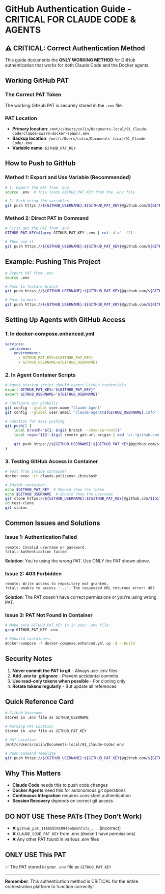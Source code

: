 # GitHub Authentication Guide - CRITICAL FOR CLAUDE CODE & AGENTS

## ⚠️ CRITICAL: Correct Authentication Method

This guide documents the **ONLY WORKING METHOD** for GitHub authentication that works for both Claude Code and the Docker agents.

## Working GitHub PAT

### The Correct PAT Token
The working GitHub PAT is securely stored in the `.env` file.

### PAT Location
- **Primary location**: `/mnt/c/Users/colin/Documents-local/91_Claude-Code/claude-swarm-docker-spawn/.env`
- **Backup location**: `/mnt/c/Users/colin/Documents-local/91_Claude-Code/.env`
- **Variable name**: `GITHUB_PAT_KEY`

## How to Push to GitHub

### Method 1: Export and Use Variable (Recommended)
```bash
# 1. Export the PAT from .env
source .env  # This loads GITHUB_PAT_KEY from the .env file

# 2. Push using the variables
git push https://${GITHUB_USERNAME}:${GITHUB_PAT_KEY}@github.com/${GITHUB_USERNAME}/REPO_NAME.git BRANCH_NAME
```

### Method 2: Direct PAT in Command
```bash
# First get the PAT from .env
GITHUB_PAT_KEY=$(grep GITHUB_PAT_KEY .env | cut -d'=' -f2)

# Then use it
git push https://${GITHUB_USERNAME}:${GITHUB_PAT_KEY}@github.com/${GITHUB_USERNAME}/REPO_NAME.git BRANCH_NAME
```

## Example: Pushing This Project
```bash
# Export PAT from .env
source .env

# Push to feature branch
git push https://${GITHUB_USERNAME}:${GITHUB_PAT_KEY}@github.com/${GITHUB_USERNAME}/claude-swarm-docker-platform.git feature/bac-151-docker-container-base

# Push to main
git push https://${GITHUB_USERNAME}:${GITHUB_PAT_KEY}@github.com/${GITHUB_USERNAME}/claude-swarm-docker-platform.git main
```

## Setting Up Agents with GitHub Access

### 1. In docker-compose.enhanced.yml
```yaml
services:
  policeman:
    environment:
      - GITHUB_PAT_KEY=${GITHUB_PAT_KEY}
      - GITHUB_USERNAME=${GITHUB_USERNAME}
```

### 2. In Agent Container Scripts
```bash
# Agent startup script should export GitHub credentials
export GITHUB_PAT_KEY="${GITHUB_PAT_KEY}"
export GITHUB_USERNAME="${GITHUB_USERNAME}"

# Configure git globally
git config --global user.name "Claude Agent"
git config --global user.email "claude-agent@${GITHUB_USERNAME}.info"

# Function for easy pushing
git_push() {
    local branch="${1:-$(git branch --show-current)}"
    local repo="${2:-$(git remote get-url origin | sed 's/.*github.com[:/]\(.*\)\.git/\1/')}"
    
    git push https://${GITHUB_USERNAME}:${GITHUB_PAT_KEY}@github.com/${GITHUB_USERNAME}/${repo}.git ${branch}
}
```

### 3. Testing GitHub Access in Container
```bash
# Test from inside container
docker exec -it claude-policeman /bin/bash

# Inside container:
echo $GITHUB_PAT_KEY  # Should show the token
echo $GITHUB_USERNAME  # Should show the username
git clone https://${GITHUB_USERNAME}:${GITHUB_PAT_KEY}@github.com/${GITHUB_USERNAME}/claude-swarm-docker-platform.git test-clone
cd test-clone
git status
```

## Common Issues and Solutions

### Issue 1: Authentication Failed
```
remote: Invalid username or password.
fatal: Authentication failed
```
**Solution**: You're using the wrong PAT. Use ONLY the PAT shown above.

### Issue 2: 403 Forbidden
```
remote: Write access to repository not granted.
fatal: unable to access '...': The requested URL returned error: 403
```
**Solution**: The PAT doesn't have correct permissions or you're using wrong PAT.

### Issue 3: PAT Not Found in Container
```bash
# Make sure GITHUB_PAT_KEY is in your .env file:
grep GITHUB_PAT_KEY .env

# Rebuild containers:
docker-compose -f docker-compose.enhanced.yml up -d --build
```

## Security Notes

1. **Never commit the PAT to git** - Always use .env files
2. **Add .env to .gitignore** - Prevent accidental commits
3. **Use read-only tokens when possible** - For cloning only
4. **Rotate tokens regularly** - But update all references

## Quick Reference Card

```bash
# GitHub Username
Stored in .env file as GITHUB_USERNAME

# Working PAT Location
Stored in .env file as GITHUB_PAT_KEY

# PAT Location
/mnt/c/Users/colin/Documents-local/91_Claude-Code/.env

# Push Command Template
git push https://${GITHUB_USERNAME}:${GITHUB_PAT_KEY}@github.com/${GITHUB_USERNAME}/REPO.git BRANCH
```

## Why This Matters

- **Claude Code** needs this to push code changes
- **Docker Agents** need this for autonomous git operations
- **Continuous Integration** requires consistent authentication
- **Session Recovery** depends on correct git access

## DO NOT USE These PATs (They Don't Work)

- ❌ `github_pat_11ASSSCKI0945e5mUhfzts_...` (incorrect)
- ❌ `CLAUDE_CODE_PAT_KEY` from .env (doesn't have permissions)
- ❌ Any other PAT found in various .env files

## ONLY USE This PAT

✅ The PAT stored in your `.env` file as `GITHUB_PAT_KEY`

---

**Remember**: This authentication method is CRITICAL for the entire orchestration platform to function correctly!